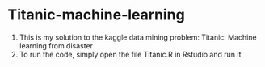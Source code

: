 # Titanic-machine-learning

  1. This is my solution to the kaggle data mining problem: Titanic: Machine learning from disaster</br>
  2. To run the code, simply open the file Titanic.R in Rstudio and run it</br>
  
